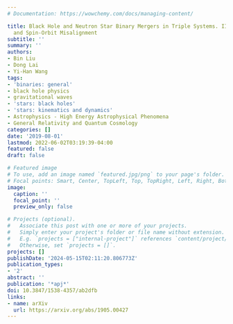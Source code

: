 ```yaml
---
# Documentation: https://wowchemy.com/docs/managing-content/

title: Black Hole and Neutron Star Binary Mergers in Triple Systems. II. Merger Eccentricity
  and Spin-Orbit Misalignment
subtitle: ''
summary: ''
authors:
- Bin Liu
- Dong Lai
- Yi-Han Wang
tags:
- 'binaries: general'
- black hole physics
- gravitational waves
- 'stars: black holes'
- 'stars: kinematics and dynamics'
- Astrophysics - High Energy Astrophysical Phenomena
- General Relativity and Quantum Cosmology
categories: []
date: '2019-08-01'
lastmod: 2022-06-02T03:19:39-04:00
featured: false
draft: false

# Featured image
# To use, add an image named `featured.jpg/png` to your page's folder.
# Focal points: Smart, Center, TopLeft, Top, TopRight, Left, Right, BottomLeft, Bottom, BottomRight.
image:
  caption: ''
  focal_point: ''
  preview_only: false

# Projects (optional).
#   Associate this post with one or more of your projects.
#   Simply enter your project's folder or file name without extension.
#   E.g. `projects = ["internal-project"]` references `content/project/deep-learning/index.md`.
#   Otherwise, set `projects = []`.
projects: []
publishDate: '2024-05-15T02:11:20.806773Z'
publication_types:
- '2'
abstract: ''
publication: '*apj*'
doi: 10.3847/1538-4357/ab2dfb
links:
- name: arXiv
  url: https://arxiv.org/abs/1905.00427
---
```


